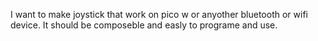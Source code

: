 I want to make joystick that work on pico w or anyother bluetooth or wifi device. It should be composeble and easly to programe and use.
